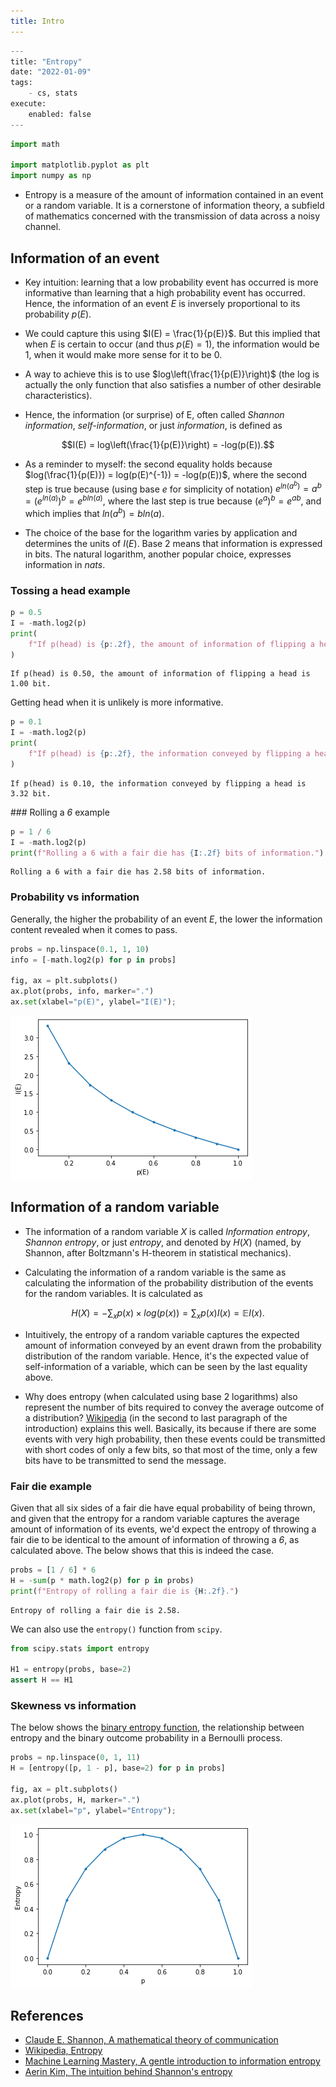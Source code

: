 ```yaml
---
title: Intro
---
```


``` python
---
title: "Entropy"
date: "2022-01-09"
tags:
    - cs, stats
execute:
    enabled: false
---
```

``` python
import math

import matplotlib.pyplot as plt
import numpy as np
```

-   Entropy is a measure of the amount of information contained in an event or a random variable. It is a cornerstone of information theory, a subfield of mathematics concerned with the transmission of data across a noisy channel.

## Information of an event

-   Key intuition: learning that a low probability event has occurred is more informative than learning that a high probability event has occurred. Hence, the information of an event $E$ is inversely proportional to its probability $p(E)$.

-   We could capture this using $I(E) = \frac{1}{p(E)}$. But this implied that when $E$ is certain to occur (and thus $p(E) = 1$), the information would be 1, when it would make more sense for it to be 0.

-   A way to achieve this is to use $log\left(\frac{1}{p(E)}\right)$ (the log is actually the only function that also satisfies a number of other desirable characteristics).

-   Hence, the information (or surprise) of E, often called *Shannon information*, *self-information*, or just *information*, is defined as

$$I(E) = log\left(\frac{1}{p(E)}\right) = -log(p(E)).$$

-   As a reminder to myself: the second equality holds because $log(\frac{1}{p(E)}) = log(p(E)^{-1}) = -log(p(E))$, where the second step is true because (using base $e$ for simplicity of notation) $e^{ln(a^b)} = a^b = (e^{ln(a)})^b = e^{bln(a)}$, where the last step is true because $(e^a)^b = e^{ab}$, and which implies that $ln(a^b) = bln(a)$.

-   The choice of the base for the logarithm varies by application and determines the units of $I(E)$. Base 2 means that information is expressed in bits. The natural logarithm, another popular choice, expresses information in *nats*.

### Tossing a head example

``` python
p = 0.5
I = -math.log2(p)
print(
    f"If p(head) is {p:.2f}, the amount of information of flipping a head is {I:.2f} bit."
)
```

    If p(head) is 0.50, the amount of information of flipping a head is 1.00 bit.

Getting head when it is unlikely is more informative.

``` python
p = 0.1
I = -math.log2(p)
print(
    f"If p(head) is {p:.2f}, the information conveyed by flipping a head is {I:.2f} bit."
)
```

    If p(head) is 0.10, the information conveyed by flipping a head is 3.32 bit.

### Rolling a *6* example

``` python
p = 1 / 6
I = -math.log2(p)
print(f"Rolling a 6 with a fair die has {I:.2f} bits of information.")
```

    Rolling a 6 with a fair die has 2.58 bits of information.

### Probability vs information

Generally, the higher the probability of an event $E$, the lower the information content revealed when it comes to pass.

``` python
probs = np.linspace(0.1, 1, 10)
info = [-math.log2(p) for p in probs]

fig, ax = plt.subplots()
ax.plot(probs, info, marker=".")
ax.set(xlabel="p(E)", ylabel="I(E)");
```

![](entropy_files/figure-markdown_strict/cell-7-output-1.png)

## Information of a random variable

-   The information of a random variable *X* is called *Information entropy*, *Shannon entropy*, or just *entropy*, and denoted by $H(X)$ (named, by Shannon, after Boltzmann's H-theorem in statistical mechanics).

-   Calculating the information of a random variable is the same as calculating the information of the probability distribution of the events for the random variables. It is calculated as

$$H(X) = -\sum_x p(x) \times log(p(x)) = \sum_x p(x)I(x) = \mathbb{E} I(x).$$

-   Intuitively, the entropy of a random variable captures the expected amount of information conveyed by an event drawn from the probability distribution of the random variable. Hence, it's the expected value of self-information of a variable, which can be seen by the last equality above.

-   Why does entropy (when calculated using base 2 logarithms) also represent the number of bits required to convey the average outcome of a distribution? [Wikipedia](https://en.wikipedia.org/wiki/Entropy_&28information_theory%29#Introduction) (in the second to last paragraph of the introduction) explains this well. Basically, its because if there are some events with very high probability, then these events could be transmitted with short codes of only a few bits, so that most of the time, only a few bits have to be transmitted to send the message.

### Fair die example

Given that all six sides of a fair die have equal probability of being thrown, and given that the entropy for a random variable captures the average amount of information of its events, we'd expect the entropy of throwing a fair die to be identical to the amount of information of throwing a *6*, as calculated above. The below shows that this is indeed the case.

``` python
probs = [1 / 6] * 6
H = -sum(p * math.log2(p) for p in probs)
print(f"Entropy of rolling a fair die is {H:.2f}.")
```

    Entropy of rolling a fair die is 2.58.

We can also use the `entropy()` function from `scipy`.

``` python
from scipy.stats import entropy

H1 = entropy(probs, base=2)
assert H == H1
```

### Skewness vs information

The below shows the [binary entropy function](https://en.wikipedia.org/wiki/Binary_entropy_function), the relationship between entropy and the binary outcome probability in a Bernoulli process.

``` python
probs = np.linspace(0, 1, 11)
H = [entropy([p, 1 - p], base=2) for p in probs]

fig, ax = plt.subplots()
ax.plot(probs, H, marker=".")
ax.set(xlabel="p", ylabel="Entropy");
```

![](entropy_files/figure-markdown_strict/cell-10-output-1.png)

## References

-   [Claude E. Shannon, A mathematical theory of communication](http://www.all.net/refs/shannon1948.pdf)
-   [Wikipedia, Entropy](https://en.wikipedia.org/wiki/Entropy_%28information_theory%29)
-   [Machine Learning Mastery, A gentle introduction to information entropy](https://machinelearningmastery.com/what-is-information-entropy/)
-   [Aerin Kim, The intuition behind Shannon's entropy](https://towardsdatascience.com/the-intuition-behind-shannons-entropy-e74820fe9800)

